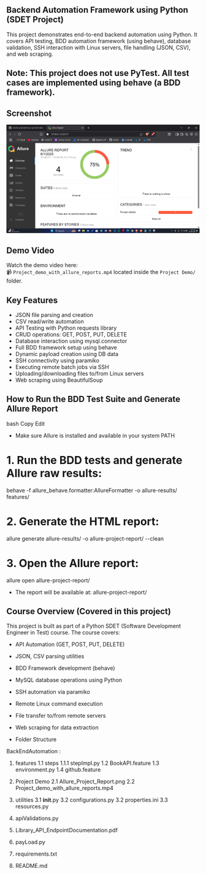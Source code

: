 ## Backend Automation Framework using Python (SDET Project)
This project demonstrates end-to-end backend automation using Python. It covers API testing, BDD automation framework (using behave), database validation, SSH interaction with Linux servers, file handling (JSON, CSV), and web scraping.

## Note: This project does not use PyTest. All test cases are implemented using behave (a BDD framework).

## Screenshot

![Allure Report Screenshot](Project%20Demo/Allure_Project_Report.png)

## Demo Video

Watch the demo video here:  
📹 `Project_demo_with_allure_reports.mp4` located inside the `Project Demo/` folder.

## Key Features

- JSON file parsing and creation
- CSV read/write automation
- API Testing with Python requests library
- CRUD operations: GET, POST, PUT, DELETE
- Database interaction using mysql.connector
- Full BDD framework setup using behave
- Dynamic payload creation using DB data
- SSH connectivity using paramiko
- Executing remote batch jobs via SSH
- Uploading/downloading files to/from Linux servers
- Web scraping using BeautifulSoup

## How to Run the BDD Test Suite and Generate Allure Report
bash
Copy
Edit

- Make sure Allure is installed and available in your system PATH

# 1. Run the BDD tests and generate Allure raw results:
behave -f allure_behave.formatter:AllureFormatter -o allure-results/ features/

# 2. Generate the HTML report:
allure generate allure-results/ -o allure-project-report/ --clean

# 3. Open the Allure report:
allure open allure-project-report/

- The report will be available at: allure-project-report/


## Course Overview (Covered in this project)
This project is built as part of a Python SDET (Software Development Engineer in Test) course. The course covers:

- API Automation (GET, POST, PUT, DELETE)

- JSON, CSV parsing utilities

- BDD Framework development (behave)

- MySQL database operations using Python

- SSH automation via paramiko

- Remote Linux command execution

- File transfer to/from remote servers

- Web scraping for data extraction

- Folder Structure

BackEndAutomation :

1. features
  1.1 steps
     1.1.1 stepImpl.py
   1.2 BookAPI.feature
   1.3 environment.py
   1.4 github.feature

2. Project Demo
  2.1 Allure_Project_Report.png
  2.2 Project_demo_with_allure_reports.mp4

3. utilities
  3.1 __init__.py
  3.2 configurations.py
  3.2 properties.ini
  3.3 resources.py

4. apiValidations.py
5. Library_API_EndpointDocumentation.pdf
6. payLoad.py
7. requirements.txt
8. README.md

